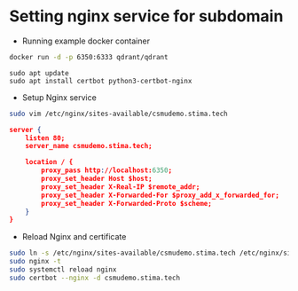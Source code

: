 # Setting nginx service for subdomain
- Running example docker container
```bash
docker run -d -p 6350:6333 qdrant/qdrant
```
```
sudo apt update
sudo apt install certbot python3-certbot-nginx
```

- Setup Nginx service 
```bash
sudo vim /etc/nginx/sites-available/csmudemo.stima.tech
```

```json
server {
    listen 80;
    server_name csmudemo.stima.tech;

    location / {
        proxy_pass http://localhost:6350;
        proxy_set_header Host $host;
        proxy_set_header X-Real-IP $remote_addr;
        proxy_set_header X-Forwarded-For $proxy_add_x_forwarded_for;
        proxy_set_header X-Forwarded-Proto $scheme;
    }
}
```
- Reload Nginx and certificate
```bash
sudo ln -s /etc/nginx/sites-available/csmudemo.stima.tech /etc/nginx/sites-enabled/
sudo nginx -t
sudo systemctl reload nginx
sudo certbot --nginx -d csmudemo.stima.tech
```